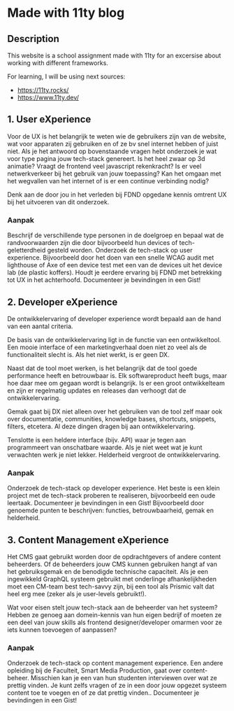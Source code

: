 # Made with 11ty blog

## Description

This website is a school assignment made with 11ty for an excersise about working with different frameworks. 

For learning, I will be using next sources:
- https://11ty.rocks/
- https://www.11ty.dev/

## 1. User eXperience
Voor de UX is het belangrijk te weten wie de gebruikers zijn van de website, wat voor apparaten zij gebruiken en of ze bv snel internet hebben of juist niet. Als je het antwoord op bovenstaande vragen hebt onderzoek je wat voor type pagina jouw tech-stack genereert. Is het heel zwaar op 3d animatie? Vraagt de frontend veel javascript rekenkracht? Is er veel netwerkverkeer bij het gebruik van jouw toepassing? Kan het omgaan met het wegvallen van het internet of is er een continue verbinding nodig?

Denk aan de door jou in het verleden bij FDND opgedane kennis omtrent UX bij het uitvoeren van dit onderzoek.

### Aanpak
Beschrijf de verschillende type personen in de doelgroep en bepaal wat de randvoorwaarden zijn die door bijvoorbeeld hun devices of tech-geletterdheid gesteld worden.
Onderzoek de tech-stack op user experience. Bijvoorbeeld door het doen van een snelle WCAG audit met lighthouse of Axe of een device test met een van de devices uit het device lab (de plastic koffers). Houdt je eerdere ervaring bij FDND met betrekking tot UX in het achterhoofd.
Documenteer je bevindingen in een Gist!

## 2. Developer eXperience
De ontwikkelervaring of developer experience wordt bepaald aan de hand van een aantal criteria.

De basis van de ontwikkelervaring ligt in de functie van een ontwikkeltool. Een mooie interface of een marketingverhaal doen niet zo veel als de functionaliteit slecht is. Als het niet werkt, is er geen DX.

Naast dat de tool moet werken, is het belangrijk dat de tool goede performance heeft en betrouwbaar is. Elk softwareproduct heeft bugs, maar hoe daar mee om gegaan wordt is belangrijk. Is er een groot ontwikkelteam en zijn er regelmatig updates en releases dan verhoogt dat de ontwikkelervaring.

Gemak gaat bij DX niet alleen over het gebruiken van de tool zelf maar ook over documentatie, communities, knowledge bases, shortcuts, snippets, filters, etcetera. Al deze dingen dragen bij aan ontwikkelervaring.

Tenslotte is een heldere interface (bijv. API) waar je tegen aan programmeert van onschatbare waarde. Als je niet weet wat je kunt verwachten werk je niet lekker. Helderheid vergroot de ontwikkelervaring.

### Aanpak
Onderzoek de tech-stack op developer experience. Het beste is een klein project met de tech-stack proberen te realiseren, bijvoorbeeld een oude leertaak.
Documenteer je bevindingen in een Gist! Bijvoorbeeld door genoemde punten te beschrijven: functies, betrouwbaarheid, gemak en helderheid.

## 3. Content Management eXperience
Het CMS gaat gebruikt worden door de opdrachtgevers of andere content beheerders. Of de beheerders jouw CMS kunnen gebruiken hangt af van het gebruiksgemak en de benodigde technische capaciteit. Als je een ingewikkeld GraphQL systeem gebruikt met onderlinge afhankelijkheden moet een CM-team best tech-savvy zijn, bij een tool als Prismic valt dat heel erg mee (zeker als je user-levels gebruikt!).

Wat voor eisen stelt jouw tech-stack aan de beheerder van het systeem? Hebben ze genoeg aan domein-kennis van hun eigen bedrijf of moeten ze een deel van jouw skills als frontend designer/developer omarmen voor ze iets kunnen toevoegen of aanpassen?

### Aanpak
Onderzoek de tech-stack op content management experience. Een andere opleiding bij de Faculteit, Smart Media Production, gaat over content-beheer. Misschien kan je een van hun studenten interviewen over wat ze prettig vinden. Je kunt zelfs vragen of ze in een door jouw opgezet systeem content toe te voegen en of ze dat prettig vinden..
Documenteer je bevindingen in een Gist!
